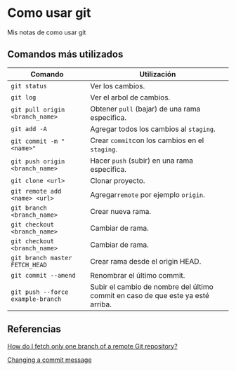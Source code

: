 # Como usar git
Mis notas de como usar git

## Comandos más utilizados

|Comando|Utilización|
|-------|-----------|
|`git status`|Ver los cambios.|
|`git log`|Ver el arbol de cambios.|
|`git pull origin <branch_name>`|Obtener `pull` (bajar) de una rama especifica.|
|`git add -A`|Agregar todos los cambios al `staging`.|
|`git commit -m "<name>"`|Crear `commit`con los cambios en el `staging`.|
|`git push origin <branch_name>`|Hacer `push` (subir) en una rama especifica.|
|`git clone <url>`|Clonar proyecto.|
|`git remote add <name> <url>`|Agregar`remote` por ejemplo `origin`.|
|`git branch <branch_name>`|Crear nueva rama.|
|`git checkout <branch_name>`|Cambiar de rama.|
|`git checkout <branch_name>`|Cambiar de rama.|
|`git branch master FETCH_HEAD`|Crear rama desde el origin HEAD.|
|`git commit --amend`|Renombrar el último commit.|
|`git push --force example-branch`|Subir el cambio de nombre del último commit en caso de que este ya esté arriba.|

## Referencias

[How do I fetch only one branch of a remote Git repository?](https://stackoverflow.com/questions/6368987/how-do-i-fetch-only-one-branch-of-a-remote-git-repository)

[Changing a commit message](https://help.github.com/articles/changing-a-commit-message/#commit-has-not-been-pushed-online)



